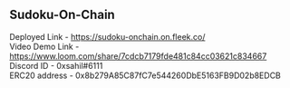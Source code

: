 ## Sudoku-On-Chain

Deployed Link - https://sudoku-onchain.on.fleek.co/ <br/> 
Video Demo Link - https://www.loom.com/share/7cdcb7179fde481c84cc03621c834667 </br>
Discord ID - 0xsahil#6111 </br>
ERC20 address - 0x8b279A85C87fC7e544260DbE5163FB9D02b8EDCB




